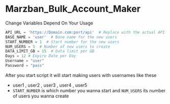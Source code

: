 # Marzban_Bulk_Account_Maker

Change Variables Depend On Your Usage

```python
API_URL = 'https://Domain.com:port/api'  # Replace with the actual API URL
BASE_NAME = 'user'  # Base name for the new users
START_NUMBER = 1  # Start number for the new users
NUM_USERS = 5  # Number of new users to create
DATA_LIMIT_GB = 15  # Data limit per GB
Days = 12 # Expire Date per Day
Username = "user"
Password = "pass"
```
After you start script it will start making users with usernames like these
- user1 , user2 , user3 , user4 , user5
- `START_NUMBER` is which number you wanna start and `NUM_USERS` its number of users you wanna create
